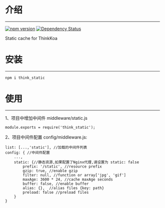 # 介绍
-----

[![npm version](https://badge.fury.io/js/think_static.svg)](https://badge.fury.io/js/think_static)
[![Dependency Status](https://david-dm.org/richenlin/think_static.svg)](https://david-dm.org/richenlin/think_static)

Static cache for ThinkKoa

# 安装
-----

```
npm i think_static
```

# 使用
-----

1、项目中增加中间件 middleware/static.js
```
module.exports = require('think_static');
```

2、项目中间件配置 config/middleware.js:
```
list: [...,'static'], //加载的中间件列表
config: { //中间件配置
    ...,
    static: {//静态资源,如果配置了Nginx代理,请设置为 static: false
        prefix: '/static', //resource prefix 
        gzip: true, //enable gzip
        filter: null, //function or array['jpg', 'gif']
        maxAge: 3600 * 24, //cache maxAge seconds
        buffer: false, //enable buffer
        alias: {},  //alias files {key: path}
        preload: false //preload files
    }
}
```